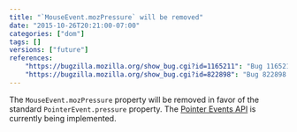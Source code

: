 ```yaml
---
title: "`MouseEvent.mozPressure` will be removed"
date: "2015-10-26T20:21:00-07:00"
categories: ["dom"]
tags: []
versions: ["future"]
references:
    "https://bugzilla.mozilla.org/show_bug.cgi?id=1165211": "Bug 1165211 - Remove MouseEvent.mozPressure."
    "https://bugzilla.mozilla.org/show_bug.cgi?id=822898": "Bug 822898 - Implement pointer events"
---
```

The `MouseEvent.mozPressure` property will be removed in favor of the standard `PointerEvent.pressure` property. The [Pointer Events API](http://www.w3.org/TR/pointerevents/) is currently being implemented.
